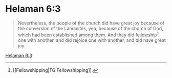 # Helaman 6:3

> Nevertheless, the people of the church did have great joy because of the conversion of the Lamanites, yea, because of the church of God, which had been established among them. And they did <u>fellowship</u>[^a] one with another, and did rejoice one with another, and did have great joy.

[Helaman 6:3](https://www.churchofjesuschrist.org/study/scriptures/bofm/hel/6?lang=eng&id=p3#p3)


[^a]: [[Fellowshipping|TG Fellowshipping]].  
